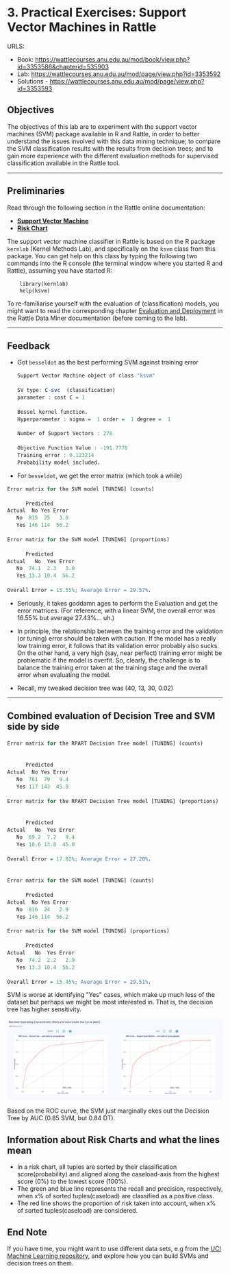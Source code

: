 # 3. Practical Exercises: Support Vector Machines in Rattle
URLS:
  * Book: https://wattlecourses.anu.edu.au/mod/book/view.php?id=3353586&chapterid=535903
  * Lab: https://wattlecourses.anu.edu.au/mod/page/view.php?id=3353592
  * Solutions - https://wattlecourses.anu.edu.au/mod/page/view.php?id=3353593

## **Objectives**

The objectives of this lab are to experiment with the support vector machines (SVM) package available in R and Rattle, in order to better understand the issues involved with this data mining technique; to compare the SVM classification results with the results from decision trees; and to gain more experience with the different evaluation methods for supervised classification available in the Rattle tool.

---

## **Preliminaries**
Read through the following section in the Rattle online documentation:

- [**Support Vector Machine**](https://datamining.togaware.com/survivor/Support_Vector.html)
- [**Risk Chart**](https://www.togaware.com/datamining/survivor/Risk_Charts.html)

The support vector machine classifier in Rattle is based on the R package `kernlab` (Kernel Methods Lab), and specifically on the `ksvm` class from this package. You can get help on this class by typing the following two commands into the R console (the terminal window where you started R and Rattle), assuming you have started R:
```
    library(kernlab)
    help(ksvm)
```

To re-familiarise yourself with the evaluation of (classification) models, you might want to read the corresponding chapter [Evaluation and Deployment](http://datamining.togaware.com/survivor/Evaluation.html) in the Rattle Data Miner documentation (before coming to the lab).

---

## Feedback
* Got `besseldot` as the best performing SVM against training error
  ```R
  Support Vector Machine object of class "ksvm" 

  SV type: C-svc  (classification) 
  parameter : cost C = 1 

  Bessel kernel function. 
  Hyperparameter : sigma =  1 order =  1 degree =  1 

  Number of Support Vectors : 278 

  Objective Function Value : -191.7778 
  Training error : 0.123214 
  Probability model included. 
  ```

* For `besseldot`, we get the error matrix (which took a while)

```R
Error matrix for the SVM model [TUNING] (counts)

      Predicted
Actual  No Yes Error
   No  815  25   3.0
   Yes 146 114  56.2

Error matrix for the SVM model [TUNING] (proportions)

      Predicted
Actual   No  Yes Error
   No  74.1  2.3   3.0
   Yes 13.3 10.4  56.2

Overall Error = 15.55%; Average Error = 29.57%.

```

* Seriously, it takes goddamn ages to perform the Evaluation and get the error matrices. (For reference, with a linear SVM, the overall error was 16.55% but average 27.43%... uh.)

* In principle, the relationship between the training error and the validation (or tuning) error should be taken with caution. If the model has a really low training error, it follows that its validation error probably also sucks. On the other hand, a very high (say, near perfect) training error might be problematic if the model is overfit. So, clearly, the challenge is to balance the training error taken at the training stage and the overall error when evaluating the model. 

* Recall, my tweaked decision tree was (40, 13, 30, 0.02)

---
## Combined evaluation of Decision Tree and SVM side by side
```R
Error matrix for the RPART Decision Tree model [TUNING] (counts)


      Predicted
Actual  No Yes Error
   No  761  79   9.4
   Yes 117 143  45.0

Error matrix for the RPART Decision Tree model [TUNING] (proportions)


      Predicted
Actual   No  Yes Error
   No  69.2  7.2   9.4
   Yes 10.6 13.0  45.0

Overall Error = 17.82%; Average Error = 27.20%.


Error matrix for the SVM model [TUNING] (counts)

      Predicted
Actual  No Yes Error
   No  816  24   2.9
   Yes 146 114  56.2

Error matrix for the SVM model [TUNING] (proportions)

      Predicted
Actual   No  Yes Error
   No  74.2  2.2   2.9
   Yes 13.3 10.4  56.2

Overall Error = 15.45%; Average Error = 29.51%.

```

SVM is worse at identifying "Yes" cases, which make up much less of the dataset but perhaps we might be most interested in. That is, the decision tree has higher sensitivity. 

![Decision Tree vs SVM ROC curves](DT-vs-SVM-inROC.png)

Based on the ROC curve, the SVM just marginally ekes out the Decision Tree by AUC (0.85 SVM, but 0.84 DT).

## Information about Risk Charts and what the lines mean
* In a risk chart, all tuples are sorted by their classification score(probability) and aligned along the caseload-axis from the highest score (0%) to the lowest score (100%).
* The green and blue line represents the recall and precision, respectively, when x% of sorted tuples(caseload) are classified as a positive class.
* The red line shows the proportion of risk taken into account, when x% of sorted tuples(caseload) are considered.

## End Note
If you have time, you might want to use different data sets, e.g from the [UCI Machine Learning repository](http://archive.ics.uci.edu/ml/), and explore how you can build SVMs and decision trees on them.